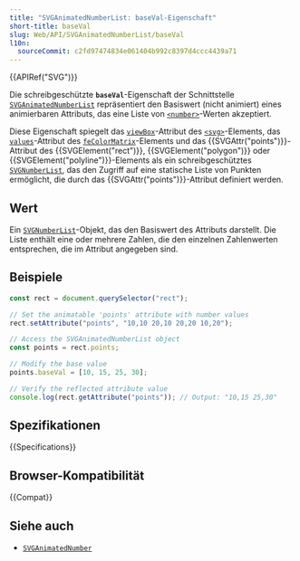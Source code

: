 ```yaml
---
title: "SVGAnimatedNumberList: baseVal-Eigenschaft"
short-title: baseVal
slug: Web/API/SVGAnimatedNumberList/baseVal
l10n:
  sourceCommit: c2fd97474834e061404b992c8397d4ccc4439a71
---
```


{{APIRef("SVG")}}

Die schreibgeschützte **`baseVal`**-Eigenschaft der Schnittstelle [`SVGAnimatedNumberList`](/de/docs/Web/API/SVGAnimatedNumberList) repräsentiert den Basiswert (nicht animiert) eines animierbaren Attributs, das eine Liste von [`<number>`](/de/docs/Web/SVG/Guides/Content_type#number)-Werten akzeptiert.

Diese Eigenschaft spiegelt das [`viewBox`](/de/docs/Web/SVG/Reference/Attribute/viewBox)-Attribut des [`<svg>`](/de/docs/Web/SVG/Reference/Element/svg)-Elements, das [`values`](/de/docs/Web/SVG/Reference/Attribute/values#fecolormatrix)-Attribut des [`feColorMatrix`](/de/docs/Web/SVG/Reference/Element/feColorMatrix)-Elements und das {{SVGAttr("points")}}-Attribut des {{SVGElement("rect")}}, {{SVGElement("polygon")}} oder {{SVGElement("polyline")}}-Elements als ein schreibgeschütztes [`SVGNumberList`](/de/docs/Web/API/SVGNumberList), das den Zugriff auf eine statische Liste von Punkten ermöglicht, die durch das {{SVGAttr("points")}}-Attribut definiert werden.

## Wert

Ein [`SVGNumberList`](/de/docs/Web/API/SVGNumberList)-Objekt, das den Basiswert des Attributs darstellt. Die Liste enthält eine oder mehrere Zahlen, die den einzelnen Zahlenwerten entsprechen, die im Attribut angegeben sind.

## Beispiele

```js
const rect = document.querySelector("rect");

// Set the animatable 'points' attribute with number values
rect.setAttribute("points", "10,10 20,10 20,20 10,20");

// Access the SVGAnimatedNumberList object
const points = rect.points;

// Modify the base value
points.baseVal = [10, 15, 25, 30];

// Verify the reflected attribute value
console.log(rect.getAttribute("points")); // Output: "10,15 25,30"
```

## Spezifikationen

{{Specifications}}

## Browser-Kompatibilität

{{Compat}}

## Siehe auch

- [`SVGAnimatedNumber`](/de/docs/Web/API/SVGAnimatedNumber)
